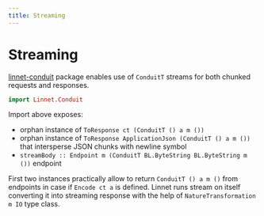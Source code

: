 ```yaml
---
title: Streaming
---
```


# Streaming

[linnet-conduit](http://hackage.haskell.org/package/linnet-conduit) package enables use of
`ConduitT` streams for both chunked requests and responses.

```haskell
import Linnet.Conduit
```

Import above exposes:
- orphan instance of `ToResponse ct (ConduitT () a m ())`
- orphan instance of `ToResponse ApplicationJson (ConduitT () a m ())` that intersperse JSON chunks
with newline symbol
- `streamBody :: Endpoint m (ConduitT BL.ByteString BL.ByteString m ())` endpoint

First two instances practically allow to return `ConduitT () a m ()` from endpoints in case if `Encode ct a` is defined.
Linnet runs stream on itself converting it into streaming response with the help of `NatureTransformation m IO` type class.  